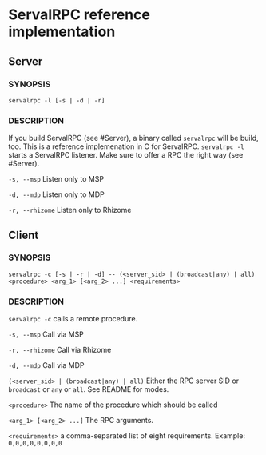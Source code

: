 # ServalRPC reference implementation
## Server
### SYNOPSIS
```
servalrpc -l [-s | -d | -r]
```

### DESCRIPTION
If you build ServalRPC (see #Server), a binary called `servalrpc` will be build, too. This is a reference implemenation in C for ServalRPC.
`servalrpc -l` starts a ServalRPC listener.
Make sure to offer a RPC the right way (see #Server).

`-s, --msp` Listen only to MSP

`-d, --mdp` Listen only to MDP

`-r, --rhizome` Listen only to Rhizome

## Client
### SYNOPSIS
```
servalrpc -c [-s | -r | -d] -- (<server_sid> | (broadcast|any) | all) <procedure> <arg_1> [<arg_2> ...] <requirements>
```
### DESCRIPTION
`servalrpc -c` calls a remote procedure.

`-s, --msp` Call via MSP

`-r, --rhizome` Call via Rhizome

`-d, --mdp` Call via MDP

`(<server_sid> | (broadcast|any) | all)` Either the RPC server SID or `broadcast` or `any` or `all`. See README for modes.

`<procedure>` The name of the procedure which should be called

`<arg_1> [<arg_2> ...]` The RPC arguments.

`<requirements>` a comma-separated list of eight requirements. Example: `0,0,0,0,0,0,0,0`